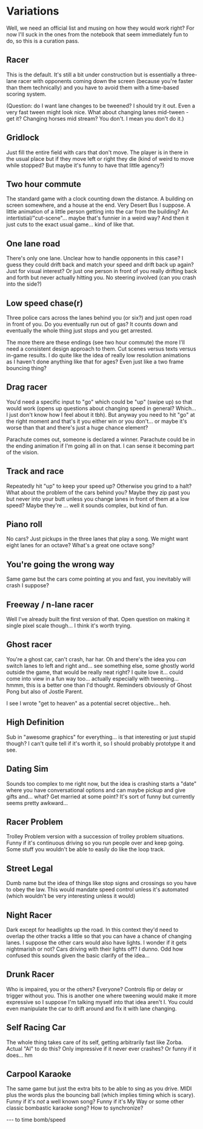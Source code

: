 # Variations

Well, we need an official list and musing on how they would work right? For now I'll suck in the ones from the notebook that seem immediately fun to do, so this is a curation pass. 

## Racer

This is the default. It's still a bit under construction but is essentially a three-lane racer with opponents coming down the screen (because you're faster than them technically) and you have to avoid them with a time-based scoring system.

(Question: do I want lane changes to be tweened? I should try it out. Even a very fast tween might look nice. What about changing lanes mid-tween - get it? Changing horses mid stream? You don't. I mean you don't do it.)

## Gridlock

Just fill the entire field with cars that don't move. The player is in there in the usual place but if they move left or right they die (kind of weird to move while stopped? But maybe it's funny to have that little agency?)

## Two hour commute

The standard game with a clock counting down the distance. A building on screen somewhere, and a house at the end. Very Desert Bus I suppose. A little animation of a little person getting into the car from the building? An intertistial/"cut-scene"... maybe that's funnier in a weird way? And then it just cuts to the exact usual game... kind of like that.

## One lane road

There's only one lane. Unclear how to handle opponents in this case? I guess they could drift back and match your speed and drift back up again? Just for visual interest? Or just one person in front of you really drifting back and forth but never actually hitting you. No steering involved (can you crash into the side?)

## Low speed chase(r)

Three police cars across the lanes behind you (or six?) and just open road in front of you. Do you eventually run out of gas? It counts down and eventually the whole thing just stops and you get arrested.

The more there are these endings (see two hour commute) the more I'll need a consistent design approach to them. Cut scenes versus texts versus in-game results. I do quite like the idea of really low resolution animations as I haven't done anything like that for ages? Even just like a two frame bouncing thing?

## Drag racer

You'd need a specific input to "go" which could be "up" (swipe up) so that would work (opens up questions about changing speed in general? Which... I just don't know how I feel about it tbh). But anyway you need to hit "go" at the right moment and that's it you either win or you don't... or maybe it's worse than that and there's just a huge chance element? 

Parachute comes out, someone is declared a winner. Parachute could be in the ending animation if I'm going all in on that. I can sense it becoming part of the vision.

## Track and race

Repeatedly hit "up" to keep your speed up? Otherwise you grind to a halt? What about the problem of the cars behind you? Maybe they zip past you but never into your butt unless you change lanes in front of them at a low speed? Maybe they're ... well it sounds complex, but kind of fun.

## Piano roll

No cars? Just pickups in the three lanes that play a song. We might want eight lanes for an octave? What's a great one octave song?

## You're going the wrong way

Same game but the cars come pointing at you and fast, you inevitably will crash I suppose?

## Freeway / n-lane racer

Well I've already built the first version of that. Open question on making it single pixel scale though... I think it's worth trying.

## Ghost racer

You're a ghost car, can't crash, har har. Oh and there's the idea you *can* switch lanes to left and right and... see something else, some ghostly world outside the game, that would be really neat right? I quite love it... could come into view in a fun way too... actually especially with tweening... hmmm, this is a better one than I'd thought. Reminders obviously of Ghost Pong but also of Jostle Parent.

I see I wrote "get to heaven" as a potential secret objective... heh.

## High Definition

Sub in "awesome graphics" for everything... is that interesting or just stupid though? I can't quite tell if it's worth it, so I should probably prototype it and see.

## Dating Sim

Sounds too complex to me right now, but the idea is crashing starts a "date" where you have conversational options and can maybe pickup and give gifts and... what? Get married at some point? It's sort of funny but currently seems pretty awkward...

## Racer Problem

Trolley Problem version with a succession of trolley problem situations. Funny if it's continuous driving so you run people over and keep going. Some stuff you wouldn't be able to easily do like the loop track.

## Street Legal

Dumb name but the idea of things like stop signs and crossings so you have to obey the law. This would mandate speed control unless it's automated (which wouldn't be very interesting unless it would)

## Night Racer

Dark except for headlights up the road. In this context they'd need to overlap the other tracks a little so that you can have a chance of changing lanes. I suppose the other cars would also have lights. I wonder if it gets nightmarish or not? Cars driving with their lights off? I dunno. Odd how confused this sounds given the basic clarify of the idea...

## Drunk Racer

Who is impaired, you or the others? Everyone? Controls flip or delay or trigger without you. This is another one where tweening would make it more expressive so I suppose I'm talking myself into that idea aren't I. You could even manipulate the car to drift around and fix it with lane changing.

## Self Racing Car

The whole thing takes care of its self, getting arbitrarily fast like Zorba. Actual "AI" to do this? Only impressive if it never ever crashes? Or funny if it does... hm

## Carpool Karaoke

The same game but just the extra bits to be able to sing as you drive. MIDI plus the words plus the bouncing ball (which implies timing which is scary). Funny if it's *not* a well known song? Funny if it's My Way or some other classic bombastic karaoke song? How to synchronize?

--- to time bomb/speed